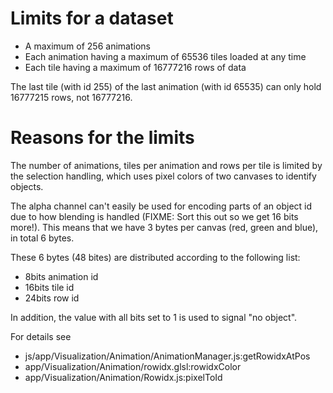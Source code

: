# Limits for a dataset

  * A maximum of 256 animations
  * Each animation having a maximum of 65536 tiles loaded at any time
  * Each tile having a maximum of 16777216 rows of data

The last tile (with id 255) of the last animation (with id 65535) can
only hold 16777215 rows, not 16777216.


# Reasons for the limits

The number of animations, tiles per animation and rows per tile is
limited by the selection handling, which uses pixel colors of two
canvases to identify objects.

The alpha channel can't easily be used for encoding parts of an object
id due to how blending is handled (FIXME: Sort this out so we get 16
bits more!). This means that we have 3 bytes per canvas (red, green
and blue), in total 6 bytes.

These 6 bytes (48 bites) are distributed according to the following
list:

  * 8bits animation id
  * 16bits tile id
  * 24bits row id

In addition, the value with all bits set to 1 is used to signal "no
object".

For details see

  * js/app/Visualization/Animation/AnimationManager.js:getRowidxAtPos
  * app/Visualization/Animation/rowidx.glsl:rowidxColor
  * app/Visualization/Animation/Rowidx.js:pixelToId
